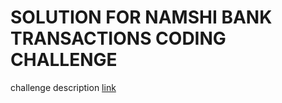 # SOLUTION FOR NAMSHI BANK TRANSACTIONS CODING CHALLENGE

challenge description [link](https://github.com/namshi/coding-challenges/blob/master/transactions-at-the-bank.md)
